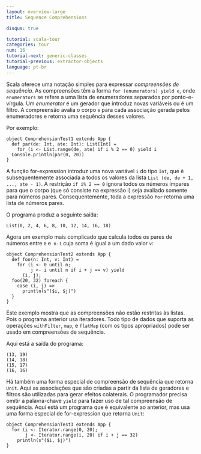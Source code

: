 ```yaml
---
layout: overview-large
title: Sequence Comprehensions

disqus: true

tutorial: scala-tour
categories: tour
num: 16
tutorial-next: generic-classes
tutorial-previous: extractor-objects
language: pt-br
---
```


Scala oferece uma notação simples para expressar *compreensões de sequência*. As compreensões têm a forma `for (enumerators) yield e`, onde` enumerators` se refere a uma lista de enumeradores separados por ponto-e-vírgula. Um *enumerator* é um gerador que introduz novas variáveis ou é um filtro. A compreensão avalia o corpo `e` para cada associação gerada pelos enumeradores e retorna uma sequência desses valores.

Por exemplo:
 
```tut
object ComprehensionTest1 extends App {
  def par(de: Int, ate: Int): List[Int] =
    for (i <- List.range(de, ate) if i % 2 == 0) yield i
  Console.println(par(0, 20))
}
```
 
A função for-expression introduz uma nova variável `i` do tipo `Int`, que é subsequentemente associada a todos os valores da lista `List (de, de + 1, ..., ate - 1)`. A restrição `if i% 2 == 0` ignora todos os números ímpares para que o corpo (que só consiste na expressão i) seja avaliado somente para números pares. Consequentemente, toda a expressão `for` retorna uma lista de números pares.

O programa produz a seguinte saída:

```
List(0, 2, 4, 6, 8, 10, 12, 14, 16, 18)
```

Agora um exemplo mais complicado que calcula todos os pares de números entre `0` e` n-1` cuja soma é igual a um dado valor `v`:

```tut
object ComprehensionTest2 extends App {
  def foo(n: Int, v: Int) =
    for (i <- 0 until n;
         j <- i until n if i + j == v) yield
      (i, j);
  foo(20, 32) foreach {
    case (i, j) =>
      println(s"($i, $j)")
  }
}
```
 
Este exemplo mostra que as compreensões não estão restritas às listas. Pois o programa anterior usa iteradores. Todo tipo de dados que suporta as operações `withFilter`, `map`, e `flatMap` (com os tipos apropriados) pode ser usado em compreensões de sequência.

Aqui está a saída do programa:

```
(13, 19)
(14, 18)
(15, 17)
(16, 16)
```

Há também uma forma especial de compreensão de sequência que retorna `Unit`. Aqui as associações que são criadas a partir da lista de geradores e filtros são utilizadas para gerar efeitos colaterais. O programador precisa omitir a palavra-chave `yield` para fazer uso de tal compreensão de sequência.
Aqui está um programa que é equivalente ao anterior, mas usa uma forma especial de for-expression que retorna `Unit`:
 
```
object ComprehensionTest3 extends App {
  for (i <- Iterator.range(0, 20);
       j <- Iterator.range(i, 20) if i + j == 32)
    println(s"($i, $j)")
}
```
